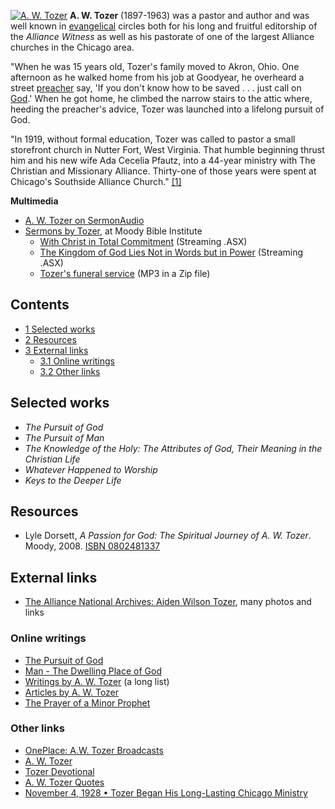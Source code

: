 [![A. W. Tozer](images/0/03/Tozer.gif)](http://www.theopedia.com/File:Tozer.gif "A. W. Tozer")
**A. W. Tozer** (1897-1963) was a pastor and author and was well
known in [evangelical](Evangelicalism "Evangelicalism") circles
both for his long and fruitful editorship of the *Alliance Witness*
as well as his pastorate of one of the largest Alliance churches in
the Chicago area.

"When he was 15 years old, Tozer's family moved to Akron, Ohio. One
afternoon as he walked home from his job at Goodyear, he overheard
a street [preacher](Preaching "Preaching") say, 'If you don't know
how to be saved . . . just call on [God](God "God").' When he got
home, he climbed the narrow stairs to the attic where, heeding the
preacher's advice, Tozer was launched into a lifelong pursuit of
God.

"In 1919, without formal education, Tozer was called to pastor a
small storefront church in Nutter Fort, West Virginia. That humble
beginning thrust him and his new wife Ada Cecelia Pfautz, into a
44-year ministry with The Christian and Missionary Alliance.
Thirty-one of those years were spent at Chicago's Southside
Alliance Church."
[[1]](http://www.sendrevival.com/pioneers/awtozer/short_biography.htm)

**Multimedia**

-   [A. W. Tozer on SermonAudio](http://www.sermonaudio.com/search.asp?SpeakerOnly=true&currSection=sermonsspeaker&Keyword=A.%5EW.%5ETozer)
-   [Sermons by Tozer](http://www.moodyaudio.com/person/24954/a-w-tozer),
    at Moody Bible Institute
    -   [With Christ in Total Commitment](http://www.mbn.org/ContentStore/ProgAudioArchives/Forward_With_Christ_In_Total_Committment.asx)
        (Streaming .ASX)
    -   [The Kingdom of God Lies Not in Words but in Power](http://www.mbn.org/ContentStore/ProgAudioArchives/The_Kingdom_Lies_Not_in_Words_6-16-57am.asx)
        (Streaming .ASX)
    -   [Tozer's funeral service](http://www.atriumwebservices.com/DL_Services/Tozer/Funeral.zip)
        (MP3 in a Zip file)


## Contents

-   [1 Selected works](#Selected_works)
-   [2 Resources](#Resources)
-   [3 External links](#External_links)
    -   [3.1 Online writings](#Online_writings)
    -   [3.2 Other links](#Other_links)


## Selected works

-   *The Pursuit of God*
-   *The Pursuit of Man*
-   *The Knowledge of the Holy: The Attributes of God, Their Meaning in the Christian Life*
-   *Whatever Happened to Worship*
-   *Keys to the Deeper Life*

## Resources

-   Lyle Dorsett,
    *A Passion for God: The Spiritual Journey of A. W. Tozer*. Moody,
    2008.
    [ISBN 0802481337](http://www.theopedia.com/Special:BookSources/0802481337)

## External links

-   [The Alliance National Archives: Aiden Wilson Tozer](http://www.cmalliance.org/whoweare/archives/aw_tozer.jsp),
    many photos and links

### Online writings

-   [The Pursuit of God](http://www.worldinvisible.com/library/tozer/5f00.0888/5f00.0888.c.htm)
-   [Man - The Dwelling Place of God](http://www.worldinvisible.com/library/tozer/5j00.0010/5j00.0010.c.htm)
-   [Writings by A. W. Tozer](http://www.praize.com/classics/preacher.php?preacher=2)
    (a long list)
-   [Articles by A. W. Tozer](http://www.watchword.org/tozer/awtozer.html)
-   [The Prayer of a Minor Prophet](http://jmm.aaa.net.au/articles/14493.htm)

### Other links

-   [OnePlace: A.W. Tozer Broadcasts](http://www.oneplace.com/ministries/a_w_tozer/)
-   [A. W. Tozer](http://www.intouch.org/myintouch/mighty/portraits/aw_tozer_213610.html)
-   [Tozer Devotional](http://www.cmalliance.org/devotions/tozer/tozer.jsp?id=1374)
-   [A. W. Tozer Quotes](http://www.brainyquote.com/quotes/authors/a/a_w_tozer.html)
-   [November 4, 1928 • Tozer Began His Long-Lasting Chicago Ministry](http://chi.gospelcom.net/DAILYF/2002/11/daily-11-04-2002.shtml)



